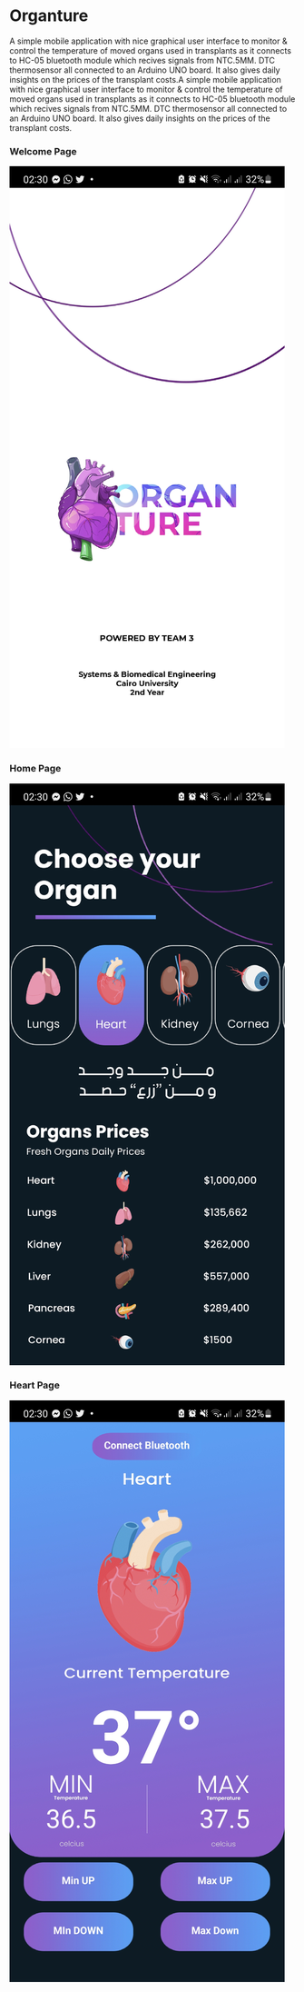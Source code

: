 # Organture
A simple mobile application with nice graphical user interface to monitor &amp; control the temperature of moved organs used in transplants as it connects to HC-05 bluetooth module which recives signals from NTC.5MM. DTC thermosensor all connected to an Arduino UNO board. It also gives daily insights on the prices of the transplant costs.A simple mobile application with nice graphical user interface to monitor &amp; control the temperature of moved organs used in transplants as it connects to HC-05 bluetooth module which recives signals from NTC.5MM. DTC thermosensor all connected to an Arduino UNO board. It also gives daily insights on the prices of the transplant costs.
### Welcome Page
![Welcome Page](res\Screenshot_20220318-023002.jpg?raw=true "SC1")
### Home Page
![Home Page](res\Screenshot_20220318-023011.jpg?raw=true "SC2")
### Heart Page
![Heart Page](res\Screenshot_20220318-023020.jpg?raw=true "SC2")

